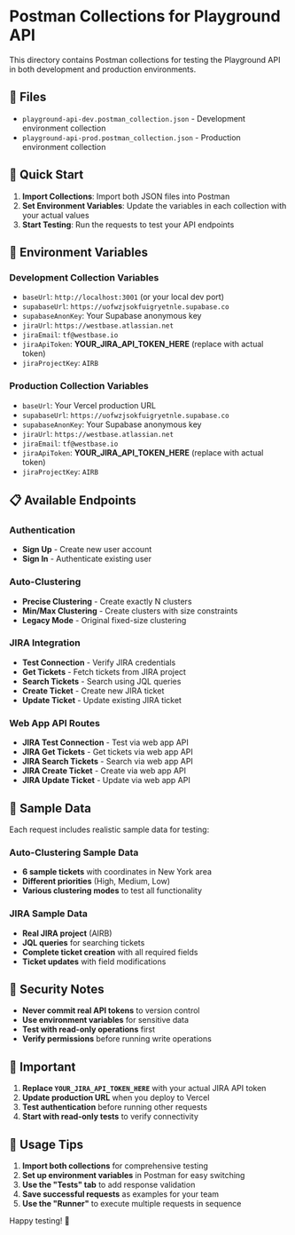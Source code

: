 # Postman Collections for Playground API

This directory contains Postman collections for testing the Playground API in both development and production environments.

## 📁 Files

- `playground-api-dev.postman_collection.json` - Development environment collection
- `playground-api-prod.postman_collection.json` - Production environment collection

## 🚀 Quick Start

1. **Import Collections**: Import both JSON files into Postman
2. **Set Environment Variables**: Update the variables in each collection with your actual values
3. **Start Testing**: Run the requests to test your API endpoints

## 🔧 Environment Variables

### Development Collection Variables
- `baseUrl`: `http://localhost:3001` (or your local dev port)
- `supabaseUrl`: `https://uofwzjsokfuigryetnle.supabase.co`
- `supabaseAnonKey`: Your Supabase anonymous key
- `jiraUrl`: `https://westbase.atlassian.net`
- `jiraEmail`: `tf@westbase.io`
- `jiraApiToken`: **YOUR_JIRA_API_TOKEN_HERE** (replace with actual token)
- `jiraProjectKey`: `AIRB`

### Production Collection Variables
- `baseUrl`: Your Vercel production URL
- `supabaseUrl`: `https://uofwzjsokfuigryetnle.supabase.co`
- `supabaseAnonKey`: Your Supabase anonymous key
- `jiraUrl`: `https://westbase.atlassian.net`
- `jiraEmail`: `tf@westbase.io`
- `jiraApiToken`: **YOUR_JIRA_API_TOKEN_HERE** (replace with actual token)
- `jiraProjectKey`: `AIRB`

## 📋 Available Endpoints

### Authentication
- **Sign Up** - Create new user account
- **Sign In** - Authenticate existing user

### Auto-Clustering
- **Precise Clustering** - Create exactly N clusters
- **Min/Max Clustering** - Create clusters with size constraints
- **Legacy Mode** - Original fixed-size clustering

### JIRA Integration
- **Test Connection** - Verify JIRA credentials
- **Get Tickets** - Fetch tickets from JIRA project
- **Search Tickets** - Search using JQL queries
- **Create Ticket** - Create new JIRA ticket
- **Update Ticket** - Update existing JIRA ticket

### Web App API Routes
- **JIRA Test Connection** - Test via web app API
- **JIRA Get Tickets** - Get tickets via web app API
- **JIRA Search Tickets** - Search via web app API
- **JIRA Create Ticket** - Create via web app API
- **JIRA Update Ticket** - Update via web app API

## 🧪 Sample Data

Each request includes realistic sample data for testing:

### Auto-Clustering Sample Data
- **6 sample tickets** with coordinates in New York area
- **Different priorities** (High, Medium, Low)
- **Various clustering modes** to test all functionality

### JIRA Sample Data
- **Real JIRA project** (AIRB)
- **JQL queries** for searching tickets
- **Complete ticket creation** with all required fields
- **Ticket updates** with field modifications

## 🔐 Security Notes

- **Never commit real API tokens** to version control
- **Use environment variables** for sensitive data
- **Test with read-only operations** first
- **Verify permissions** before running write operations

## 🚨 Important

1. **Replace `YOUR_JIRA_API_TOKEN_HERE`** with your actual JIRA API token
2. **Update production URL** when you deploy to Vercel
3. **Test authentication** before running other requests
4. **Start with read-only tests** to verify connectivity

## 📖 Usage Tips

1. **Import both collections** for comprehensive testing
2. **Set up environment variables** in Postman for easy switching
3. **Use the "Tests" tab** to add response validation
4. **Save successful requests** as examples for your team
5. **Use the "Runner"** to execute multiple requests in sequence

Happy testing! 🎯
